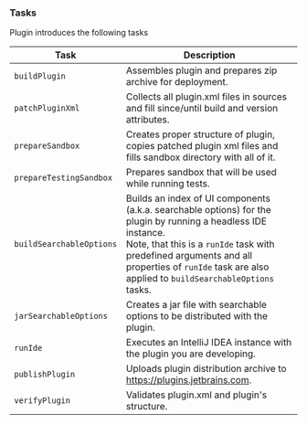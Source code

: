 ### Tasks

Plugin introduces the following tasks

| **Task** | **Description** |
| -------- | --------------- |
| `buildPlugin`            | Assembles plugin and prepares zip archive for deployment. |
| `patchPluginXml`         | Collects all plugin.xml files in sources and fill since/until build and version attributes. |
| `prepareSandbox`         | Creates proper structure of plugin, copies patched plugin xml files and fills sandbox directory with all of it. |
| `prepareTestingSandbox`  | Prepares sandbox that will be used while running tests. |
| `buildSearchableOptions` | Builds an index of UI components (a.k.a. searchable options) for the plugin by running a headless IDE instance.<br>Note, that this is a `runIde` task with predefined arguments and all properties of `runIde` task are also applied to `buildSearchableOptions` tasks. |
| `jarSearchableOptions`   | Creates a jar file with searchable options to be distributed with the plugin. |
| `runIde`                 | Executes an IntelliJ IDEA instance with the plugin you are developing. |
| `publishPlugin`          | Uploads plugin distribution archive to https://plugins.jetbrains.com. |
| `verifyPlugin`           | Validates plugin.xml and plugin's structure. |
